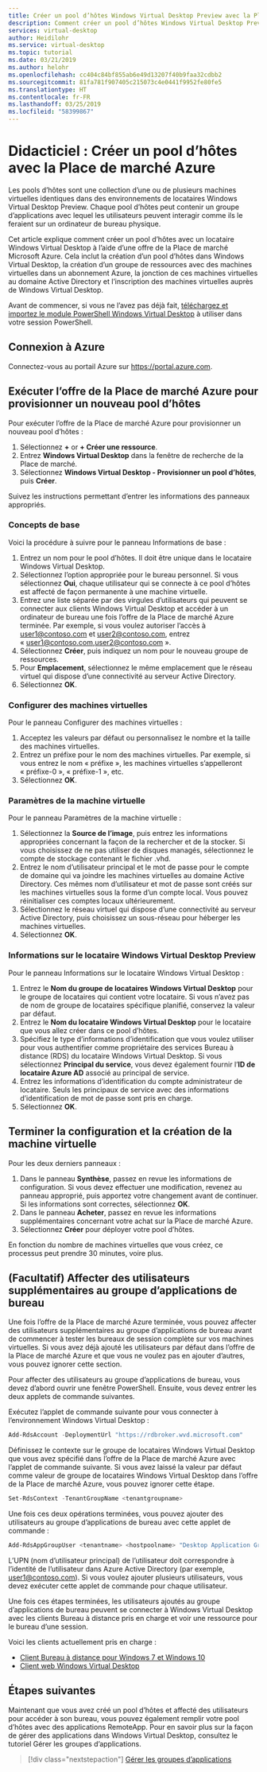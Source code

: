 ```yaml
---
title: Créer un pool d’hôtes Windows Virtual Desktop Preview avec la Place de marché Azure - Azure
description: Comment créer un pool d’hôtes Windows Virtual Desktop Preview avec la Place de marché Azure.
services: virtual-desktop
author: Heidilohr
ms.service: virtual-desktop
ms.topic: tutorial
ms.date: 03/21/2019
ms.author: helohr
ms.openlocfilehash: cc404c84bf855ab6e49d13207f40b9faa32cdbb2
ms.sourcegitcommit: 81fa781f907405c215073c4e0441f9952fe80fe5
ms.translationtype: HT
ms.contentlocale: fr-FR
ms.lasthandoff: 03/25/2019
ms.locfileid: "58399867"
---
```

# <a name="tutorial-create-a-host-pool-with-azure-marketplace"></a>Didacticiel : Créer un pool d’hôtes avec la Place de marché Azure

Les pools d’hôtes sont une collection d’une ou de plusieurs machines virtuelles identiques dans des environnements de locataires Windows Virtual Desktop Preview. Chaque pool d’hôtes peut contenir un groupe d’applications avec lequel les utilisateurs peuvent interagir comme ils le feraient sur un ordinateur de bureau physique.

Cet article explique comment créer un pool d’hôtes avec un locataire Windows Virtual Desktop à l’aide d’une offre de la Place de marché Microsoft Azure. Cela inclut la création d’un pool d’hôtes dans Windows Virtual Desktop, la création d’un groupe de ressources avec des machines virtuelles dans un abonnement Azure, la jonction de ces machines virtuelles au domaine Active Directory et l’inscription des machines virtuelles auprès de Windows Virtual Desktop.

Avant de commencer, si vous ne l’avez pas déjà fait, [téléchargez et importez le module PowerShell Windows Virtual Desktop](https://docs.microsoft.com/powershell/windows-virtual-desktop/overview) à utiliser dans votre session PowerShell.

## <a name="sign-in-to-azure"></a>Connexion à Azure

Connectez-vous au portail Azure sur <https://portal.azure.com>.

## <a name="run-the-azure-marketplace-offering-to-provision-a-new-host-pool"></a>Exécuter l’offre de la Place de marché Azure pour provisionner un nouveau pool d’hôtes

Pour exécuter l’offre de la Place de marché Azure pour provisionner un nouveau pool d’hôtes :

1. Sélectionnez **+** or **+ Créer une ressource**.
2. Entrez **Windows Virtual Desktop** dans la fenêtre de recherche de la Place de marché.
3. Sélectionnez **Windows Virtual Desktop - Provisionner un pool d’hôtes**, puis **Créer**.

Suivez les instructions permettant d’entrer les informations des panneaux appropriés.

### <a name="basics"></a>Concepts de base

Voici la procédure à suivre pour le panneau Informations de base :

1. Entrez un nom pour le pool d’hôtes. Il doit être unique dans le locataire Windows Virtual Desktop.
2. Sélectionnez l’option appropriée pour le bureau personnel. Si vous sélectionnez **Oui**, chaque utilisateur qui se connecte à ce pool d’hôtes est affecté de façon permanente à une machine virtuelle.
3. Entrez une liste séparée par des virgules d’utilisateurs qui peuvent se connecter aux clients Windows Virtual Desktop et accéder à un ordinateur de bureau une fois l’offre de la Place de marché Azure terminée. Par exemple, si vous voulez autoriser l’accès à user1@contoso.com et user2@contoso.com, entrez « user1@contoso.com,user2@contoso.com ».
4. Sélectionnez **Créer**, puis indiquez un nom pour le nouveau groupe de ressources.
5. Pour **Emplacement**, sélectionnez le même emplacement que le réseau virtuel qui dispose d’une connectivité au serveur Active Directory.
6. Sélectionnez **OK**.

### <a name="configure-virtual-machines"></a>Configurer des machines virtuelles

Pour le panneau Configurer des machines virtuelles :

1. Acceptez les valeurs par défaut ou personnalisez le nombre et la taille des machines virtuelles.
2. Entrez un préfixe pour le nom des machines virtuelles. Par exemple, si vous entrez le nom « préfixe », les machines virtuelles s’appelleront « préfixe-0 », « préfixe-1 », etc.
3. Sélectionnez **OK**.

### <a name="virtual-machine-settings"></a>Paramètres de la machine virtuelle

Pour le panneau Paramètres de la machine virtuelle :

1. Sélectionnez la **Source de l’image**, puis entrez les informations appropriées concernant la façon de la rechercher et de la stocker. Si vous choisissez de ne pas utiliser de disques managés, sélectionnez le compte de stockage contenant le fichier .vhd.
2. Entrez le nom d’utilisateur principal et le mot de passe pour le compte de domaine qui va joindre les machines virtuelles au domaine Active Directory. Ces mêmes nom d’utilisateur et mot de passe sont créés sur les machines virtuelles sous la forme d’un compte local. Vous pouvez réinitialiser ces comptes locaux ultérieurement.
3. Sélectionnez le réseau virtuel qui dispose d’une connectivité au serveur Active Directory, puis choisissez un sous-réseau pour héberger les machines virtuelles.
4. Sélectionnez **OK**.

### <a name="windows-virtual-desktop-preview-tenant-information"></a>Informations sur le locataire Windows Virtual Desktop Preview

Pour le panneau Informations sur le locataire Windows Virtual Desktop :

1. Entrez le **Nom du groupe de locataires Windows Virtual Desktop** pour le groupe de locataires qui contient votre locataire. Si vous n’avez pas de nom de groupe de locataires spécifique planifié, conservez la valeur par défaut.
2. Entrez le **Nom du locataire Windows Virtual Desktop** pour le locataire que vous allez créer dans ce pool d’hôtes.
3. Spécifiez le type d’informations d’identification que vous voulez utiliser pour vous authentifier comme propriétaire des services Bureau à distance (RDS) du locataire Windows Virtual Desktop. Si vous sélectionnez **Principal du service**, vous devez également fournir l’**ID de locataire Azure AD** associé au principal de service.
4. Entrez les informations d’identification du compte administrateur de locataire. Seuls les principaux de service avec des informations d’identification de mot de passe sont pris en charge.
5. Sélectionnez **OK**.

## <a name="complete-setup-and-create-the-virtual-machine"></a>Terminer la configuration et la création de la machine virtuelle

Pour les deux derniers panneaux :

1. Dans le panneau **Synthèse**, passez en revue les informations de configuration. Si vous devez effectuer une modification, revenez au panneau approprié, puis apportez votre changement avant de continuer. Si les informations sont correctes, sélectionnez **OK**.
2. Dans le panneau **Acheter**, passez en revue les informations supplémentaires concernant votre achat sur la Place de marché Azure.
3. Sélectionnez **Créer** pour déployer votre pool d’hôtes.

En fonction du nombre de machines virtuelles que vous créez, ce processus peut prendre 30 minutes, voire plus.

## <a name="optional-assign-additional-users-to-the-desktop-application-group"></a>(Facultatif) Affecter des utilisateurs supplémentaires au groupe d’applications de bureau

Une fois l’offre de la Place de marché Azure terminée, vous pouvez affecter des utilisateurs supplémentaires au groupe d’applications de bureau avant de commencer à tester les bureaux de session complète sur vos machines virtuelles. Si vous avez déjà ajouté les utilisateurs par défaut dans l’offre de la Place de marché Azure et que vous ne voulez pas en ajouter d’autres, vous pouvez ignorer cette section.

Pour affecter des utilisateurs au groupe d’applications de bureau, vous devez d’abord ouvrir une fenêtre PowerShell. Ensuite, vous devez entrer les deux applets de commande suivantes.

Exécutez l’applet de commande suivante pour vous connecter à l’environnement Windows Virtual Desktop :

```powershell
Add-RdsAccount -DeploymentUrl "https://rdbroker.wvd.microsoft.com"
```

Définissez le contexte sur le groupe de locataires Windows Virtual Desktop que vous avez spécifié dans l’offre de la Place de marché Azure avec l’applet de commande suivante. Si vous avez laissé la valeur par défaut comme valeur de groupe de locataires Windows Virtual Desktop dans l’offre de la Place de marché Azure, vous pouvez ignorer cette étape.

```powershell
Set-RdsContext -TenantGroupName <tenantgroupname>
```

Une fois ces deux opérations terminées, vous pouvez ajouter des utilisateurs au groupe d’applications de bureau avec cette applet de commande :

```powershell
Add-RdsAppGroupUser <tenantname> <hostpoolname> "Desktop Application Group" -UserPrincipalName <userupn>
```

L’UPN (nom d’utilisateur principal) de l’utilisateur doit correspondre à l’identité de l’utilisateur dans Azure Active Directory (par exemple, user1@contoso.com). Si vous voulez ajouter plusieurs utilisateurs, vous devez exécuter cette applet de commande pour chaque utilisateur.

Une fois ces étapes terminées, les utilisateurs ajoutés au groupe d’applications de bureau peuvent se connecter à Windows Virtual Desktop avec les clients Bureau à distance pris en charge et voir une ressource pour le bureau d’une session.

Voici les clients actuellement pris en charge :

- [Client Bureau à distance pour Windows 7 et Windows 10](connect-windows-7-and-10.md)
- [Client web Windows Virtual Desktop](connect-web.md)

## <a name="next-steps"></a>Étapes suivantes

Maintenant que vous avez créé un pool d’hôtes et affecté des utilisateurs pour accéder à son bureau, vous pouvez également remplir votre pool d’hôtes avec des applications RemoteApp. Pour en savoir plus sur la façon de gérer des applications dans Windows Virtual Desktop, consultez le tutoriel Gérer les groupes d’applications.

> [!div class="nextstepaction"]
> [Gérer les groupes d’applications](./manage-app-groups.md)
